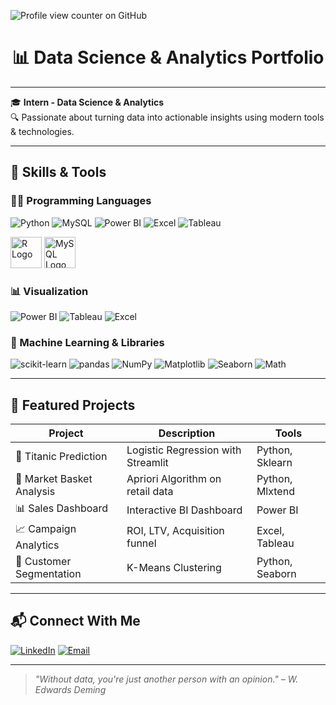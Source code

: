 ![Profile view counter on GitHub](https://komarev.com/ghpvc/?username=akashbakshi999)

<h1 align="center">📊 Data Science & Analytics Portfolio</h1>

---

🎓 **Intern - Data Science & Analytics**  
🔍 Passionate about turning data into actionable insights using modern tools & technologies.

---

## 🧰 Skills & Tools

### 👨‍💻 Programming Languages 
<p align="left">
  <img src="https://img.shields.io/badge/Python-3776AB?style=for-the-badge&logo=python&logoColor=white" alt="Python"/>
  <img src="https://img.shields.io/badge/MySQL-005C84?style=for-the-badge&logo=mysql&logoColor=white" alt="MySQL"/>
  <img src="https://img.shields.io/badge/Power%20BI-F2C811?style=for-the-badge&logo=powerbi&logoColor=black" alt="Power BI"/>
  <img src="https://img.shields.io/badge/Excel-217346?style=for-the-badge&logo=microsoft-excel&logoColor=white" alt="Excel"/>
  <img src="https://img.shields.io/badge/Tableau-E97627?style=for-the-badge&logo=tableau&logoColor=white" alt="Tableau"/>
</p></a> </p>         <img src="https://www.r-project.org/logo/Rlogo.png" width="50" alt="R Logo"/>            <img src="https://www.mysql.com/common/logos/logo-mysql-170x115.png" width="50" alt="MySQL Logo"/>


### 📊 Visualization  
![Power BI](https://img.shields.io/badge/-PowerBI-F2C811?style=flat&logo=powerbi&logoColor=black)
![Tableau](https://img.shields.io/badge/-Tableau-E97627?style=flat&logo=tableau&logoColor=white)
![Excel](https://img.shields.io/badge/-Excel-217346?style=flat&logo=microsoft-excel&logoColor=white)

### 🧠 Machine Learning & Libraries  
![scikit-learn](https://img.shields.io/badge/-Scikit--Learn-F7931E?style=flat&logo=scikit-learn&logoColor=white)
![pandas](https://img.shields.io/badge/-Pandas-150458?style=flat&logo=pandas&logoColor=white)
![NumPy](https://img.shields.io/badge/-NumPy-013243?style=flat&logo=numpy&logoColor=white)
![Matplotlib](https://img.shields.io/badge/-Matplotlib-11557C?style=flat&logo=plotly&logoColor=white)
![Seaborn](https://img.shields.io/badge/-Seaborn-47B8E0?style=flat)
![Math](https://img.shields.io/badge/-Math-FFD43B?style=flat)

---

## 🚀 Featured Projects

| Project | Description | Tools |
|--------|-------------|-------|
| 🎯 Titanic Prediction | Logistic Regression with Streamlit | Python, Sklearn |
| 🛒 Market Basket Analysis | Apriori Algorithm on retail data | Python, Mlxtend |
| 📊 Sales Dashboard | Interactive BI Dashboard | Power BI |
| 📈 Campaign Analytics | ROI, LTV, Acquisition funnel | Excel, Tableau |
| 👥 Customer Segmentation | K-Means Clustering | Python, Seaborn |

---

## 📬 Connect With Me

[![LinkedIn](https://img.shields.io/badge/-LinkedIn-0077B5?style=flat&logo=linkedin&logoColor=white)](www.linkedin.com/in/akashbakshi999)
[![Email](https://img.shields.io/badge/-Email-D14836?style=flat&logo=gmail&logoColor=white)](mailto:akash.bakshi999@gmail.com)

---

> *"Without data, you're just another person with an opinion." – W. Edwards Deming*

